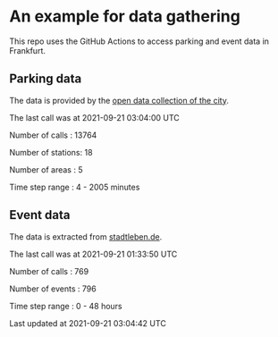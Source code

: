 # An example for data gathering

This repo uses the GitHub Actions to access parking and event data in Frankfurt.

## Parking data
The data is provided by the [open data collection of the city](https://www.offenedaten.frankfurt.de/).

The last call was at 2021-09-21 03:04:00 UTC

Number of calls   : 13764

Number of stations:    18

Number of areas   :     5

Time step range   :     4 -  2005 minutes


## Event data
The data is extracted from [stadtleben.de](https://stadtleben.de/frankfurt/).

The last call was at 2021-09-21 01:33:50 UTC

Number of calls   : 769

Number of events  : 796

Time step range   :   0 -  48 hours


Last updated at 2021-09-21 03:04:42 UTC
